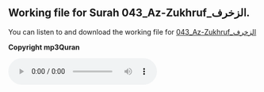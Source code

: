 
## Working file for Surah 043_Az-Zukhruf_الزخرف.

You can listen to and download the working file for [043_Az-Zukhruf_الزخرف](https://server13.mp3quran.net/husr/043.mp3)

**Copyright mp3Quran**

<audio controls src="https://server13.mp3quran.net/husr/043.mp3"></audio>

